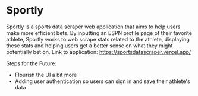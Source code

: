 # Sportly
Sportly is a sports data scraper web application that aims to help users make more efficient bets. By inputting an ESPN profile page of their favorite athlete, Sportly works to web scrape stats related to the athlete, displaying these stats and helping users get a better sense on what they might potentially bet on.
Link to application: https://sportsdatascraper.vercel.app/

Steps for the Future:
- Flourish the UI a bit more
- Adding user authentication so users can sign in and save their athlete's data
